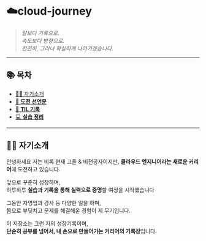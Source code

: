 # ☁️cloud-journey

> *말보다 기록으로.*  
> *속도보다 방향으로.*  
> *천천히, 그러나 확실하게 나아가겠습니다.*

---

## 📚 목차

- [🙋‍♂️ 자기소개](#자기소개)
- [🚀 **도전 선언문**](./declaration.md)
- [📘 **TIL 기록**](./TILs/)
- [💻 **실습 정리**](./labs.md)

---

## 🙋‍♂️ 자기소개

안녕하세요 
저는 비록 현재 고졸 & 비전공자이지만, 
**클라우드 엔지니어라는 새로운 커리어**에 도전하고 있습니다.

앞으로 꾸준히 성장하며,  
하루하루 **실습과 기록을 통해 실력으로 증명**할 여정을 시작했습니다

그동안 자영업과 강사 등 다양한 일을 하며,  
몸으로 부딪치고 문제를 해결해온 경험이 제 무기입니다.

이 저장소는 그런 저의 성장기록이며,  
**단순히 공부를 넘어서, 내 손으로 만들어가는 커리어의 기록장**입니다.
